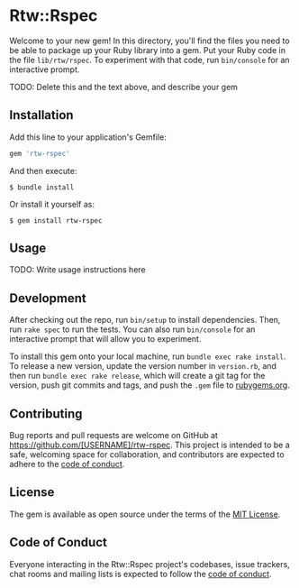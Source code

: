 # Rtw::Rspec

Welcome to your new gem! In this directory, you'll find the files you need to be able to package up your Ruby library into a gem. Put your Ruby code in the file `lib/rtw/rspec`. To experiment with that code, run `bin/console` for an interactive prompt.

TODO: Delete this and the text above, and describe your gem

## Installation

Add this line to your application's Gemfile:

```ruby
gem 'rtw-rspec'
```

And then execute:

    $ bundle install

Or install it yourself as:

    $ gem install rtw-rspec

## Usage

TODO: Write usage instructions here

## Development

After checking out the repo, run `bin/setup` to install dependencies. Then, run `rake spec` to run the tests. You can also run `bin/console` for an interactive prompt that will allow you to experiment.

To install this gem onto your local machine, run `bundle exec rake install`. To release a new version, update the version number in `version.rb`, and then run `bundle exec rake release`, which will create a git tag for the version, push git commits and tags, and push the `.gem` file to [rubygems.org](https://rubygems.org).

## Contributing

Bug reports and pull requests are welcome on GitHub at https://github.com/[USERNAME]/rtw-rspec. This project is intended to be a safe, welcoming space for collaboration, and contributors are expected to adhere to the [code of conduct](https://github.com/[USERNAME]/rtw-rspec/blob/master/CODE_OF_CONDUCT.md).


## License

The gem is available as open source under the terms of the [MIT License](https://opensource.org/licenses/MIT).

## Code of Conduct

Everyone interacting in the Rtw::Rspec project's codebases, issue trackers, chat rooms and mailing lists is expected to follow the [code of conduct](https://github.com/[USERNAME]/rtw-rspec/blob/master/CODE_OF_CONDUCT.md).
